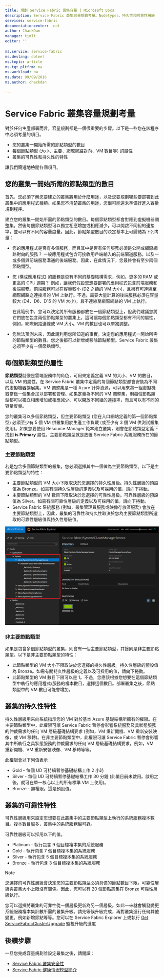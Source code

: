 ```yaml
---
title: 規劃 Service Fabric 叢集容量 | Microsoft Docs
description: Service Fabric 叢集容量規劃考量。Nodetypes、持久性和可靠性層級
services: service-fabric
documentationcenter: .net
author: ChackDan
manager: timlt
editor: ''

ms.service: service-fabric
ms.devlang: dotnet
ms.topic: article
ms.tgt_pltfrm: na
ms.workload: na
ms.date: 09/09/2016
ms.author: chackdan

---
```

# Service Fabric 叢集容量規劃考量
對於任何生產部署而言，容量規劃都是一個很重要的步驟。以下是一些您在該程序中必須考量的項目。

* 您的叢集一開始所需的節點類型的數目
* 每個節點類型 (大小、主要、網際網路對向、VM 數目等) 的屬性
* 叢集的可靠性和持久性的特性

讓我們簡短地檢閱各個項目。

## 您的叢集一開始所需的節點類型的數目
首先，您必須了解您要建立的叢集將用於什麼用途，以及您要規劃哪些要部署到此叢集中的應用程式種類。如果您不清楚叢集的用途，您很可能還未準備好進入容量規劃程序。

建立您的叢集一開始所需的節點類型的數目。每個節點類型都會對應到虛擬機器調整集。然後每個節點類型可以獨立相應增加或相應減少，可以開啟不同組的連接埠，並可以有不同的容量度量。因此，節點類型數目的決定基本上可歸結為下列考量︰

* 您的應用程式是否有多個服務，而且其中是否有任何服務必須是公開或網際網路對向的服務？ 一般應用程式包含可接收用戶端輸入的前端閘道服務，以及一或多個與前端服務溝通的後端服務。因此，在此情況下，您最終會有至少兩個節點類型。
* 您 (構成應用程式) 的服務是否有不同的基礎結構需求，例如，更多的 RAM 或更高的 CPU 週期？ 例如，讓我們假設您想要部署的應用程式包含前端服務和後端服務。前端服務可以在容量較小 (D2 之類的 VM 大小)，且擁有可連線至網際網路之連接埠的 VM 上執行。不過，需要大量計算的後端服務必須在容量較大 (D4、D6、D15 的 VM 大小)，且不連線至網際網路的 VM 上執行。
  
  在此範例中，您可以決定將所有服務都放在一個節點類型上，但我們建議您將它們放在包含兩個節點類型的叢集上。這可讓每個節點類型都有不同的屬性，例如，網際網路連線或 VM 大小。VM 的數目也可以單獨調整。
* 您無法預測未來，因此請利用您所知道的事實，決定您的應用程式一開始所需的節點類型的數目。您之後都可以新增或移除節點類型。Service Fabric 叢集必須至少有一個節點類型。

## 每個節點類型的屬性
**節點類型**就像是雲端服務中的角色，可用來定義定義 VM 的大小、VM 的數目，以及 VM 的屬性。在 Service Fabric 叢集中定義的每個節點類型都會安裝為不同的虛擬機器擴展集。VM 調整集是一種 Azure 計算資源，可以用來將一組虛擬機器當做一個集合加以部署和管理。如果定義為不同的 VM 調整集，則每個節點類型都可以獨立相應增加或相應減少、可以開放不同組的連接埠，而且可以有不同的容量度量。

您的叢集可以多個節點類型，但主要節點類型 (您在入口網站定義的第一個節點類型) 必須至少有 5 個 VM 供叢集用於生產工作負載 (或至少有 3 個 VM 供測試叢集使用)。如果您要使用 Resource Manager 範本建立叢集，則會在節點類型定義下找到 **is Primary** 屬性。主要節點類型就是放置 Service Fabric 系統服務所在的節點類型。

### 主要節點類型
若是包含多個節點類型的叢集，您必須選擇其中一個做為主要節點類型。以下是主要節點類型的特性︰

* 主要節點類型的 VM 大小下限取決於您選擇的持久性層級。持久性層級的預設值為 Bronze。如需有關持久性層級的定義以及可採用的值，請向下捲動。
* 主要節點類型的 VM 數目下限取決於您選擇的可靠性層級。可靠性層級的預設值為 Silver。如需有關可靠性層級的定義以及可採用的值，請向下捲動。
* Service Fabric 系統服務 (例如，叢集管理員服務或映像存放區服務) 會放在主要節點類型上，因此，叢集的可靠性和持久性取決於您為主要節點類型所選取的可靠性層級值與持久性層級值。

![有兩個節點類型的叢集螢幕擷取畫面][SystemServices]

### 非主要節點類型
如果是包含多個節點類型的叢集，則會有一個主要節點類型，其餘則是非主要節點類型。以下是非主要節點類型的特性︰

* 此節點類型的 VM 大小下限取決於您選擇的持久性層級。持久性層級的預設值為 Bronze。如需有關持久性層級的定義以及可採用的值，請向下捲動。
* 此節點類型的 VM 數目下限可以是 1。不過，您應該根據您想要在這個節點類型中執行的應用程式/服務的複本數目，選擇這個數目。部署叢集之後，節點類型中的 VM 數目可能會增加。

## 叢集的持久性特性
持久性層級用來向系統指示您的 VM 對於基本 Azure 基礎結構所擁有的權限。在主要節點類型中，此權限可讓 Service Fabric 暫停會影響系統服務及具狀態服務的仲裁需求的任何 VM 層級基礎結構要求 (例如，VM 重新開機、VM 重新安裝映像，或 VM 移轉)。在非主要節點類型中，此權限可讓 Service Fabric 暫停會影響其中所執行之具狀態服務的仲裁需求的任何 VM 層級基礎結構要求，例如，VM 重新開機、VM 重新安裝映像、VM 移轉等等。

此權限會以下列值表示︰

* Gold - 每個 UD 可持續暫停基礎結構工作 2 小時
* Silver - 每個 UD 可持續暫停基礎結構工作 30 分鐘 (此值目前未啟用。啟用之後，就可在單一核心以上的所有標準 VM 上使用)。
* Bronze - 無權限。這是預設值。

## 叢集的可靠性特性
可靠性層級用來設定您想要在此叢集中的主要節點類型上執行的系統服務複本數目。複本數目越多，叢集中的系統服務越可靠。

可靠性層級可以採用以下的值。

* Platinum - 執行包含 9 個目標複本集的系統服務
* Gold - 執行包含 7 個目標複本集的系統服務
* Silver - 執行包含 5 個目標複本集的系統服務
* Bronze - 執行包含 3 個目標複本集的系統服務

> [!NOTE]
> 您選擇的可靠性層級會決定您的主要節點類型必須具備的節點數目下限。可靠性層級與叢集大小上限沒有關係。因此，您可以有 20 個節點叢集在 Bronze 可靠性層級執行。
> 
> 

 您可以選擇將叢集的可靠性從一個層級更新為另一個層級。如此一來就會觸發變更系統服務複本集計數所需的叢集升級。請先等候升級完成，再對叢集進行任何其他變更，例如新增節點等等。您可以在 Service Fabric Explorer 上或執行 [Get ServiceFabricClusterUpgrade](https://msdn.microsoft.com/library/mt126012.aspx) 監視升級的進度

<!--Every topic should have next steps and links to the next logical set of content to keep the customer engaged-->
## 後續步驟
一旦您完成容量規劃並設定叢集之後，請閱讀︰

* [Service Fabric 叢集安全性](service-fabric-cluster-security.md)
* [Service Fabric 健康情況模型簡介](service-fabric-health-introduction.md)

<!--Image references-->
[SystemServices]: ./media/service-fabric-cluster-capacity/SystemServices.png

<!---HONumber=AcomDC_0921_2016-->